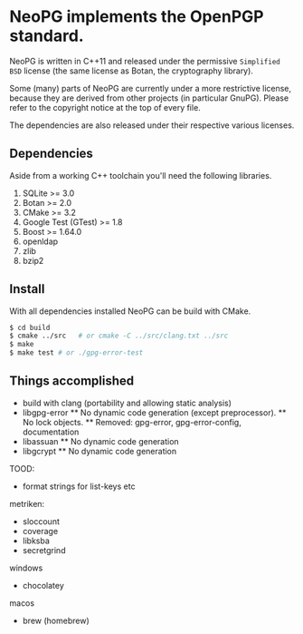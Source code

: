 # NeoPG implements the OpenPGP standard.

NeoPG is written in C++11 and released under the permissive
`Simplified BSD` license (the same license as Botan, the cryptography
library).

Some (many) parts of NeoPG are currently under a more restrictive
license, because they are derived from other projects (in particular
GnuPG).  Please refer to the copyright notice at the top of every
file.

The dependencies are also released under their respective various
licenses.

## Dependencies

Aside from a working C++ toolchain you'll need the following libraries.

1. SQLite >= 3.0
1. Botan >= 2.0
1. CMake >= 3.2
1. Google Test (GTest) >= 1.8
1. Boost >= 1.64.0
1. openldap
1. zlib
1. bzip2

## Install

With all dependencies installed NeoPG can be build with CMake.

```bash
$ cd build
$ cmake ../src   # or cmake -C ../src/clang.txt ../src
$ make
$ make test # or ./gpg-error-test
```

## Things accomplished

* build with clang (portability and allowing static analysis)
* libgpg-error
** No dynamic code generation (except preprocessor).
** No lock objects.
** Removed: gpg-error, gpg-error-config, documentation
* libassuan
** No dynamic code generation
* libgcrypt
** No dynamic code generation

TOOD:

* format strings for list-keys etc

metriken:
- sloccount
- coverage
- libksba
- secretgrind

windows
- chocolatey

macos
- brew (homebrew)
